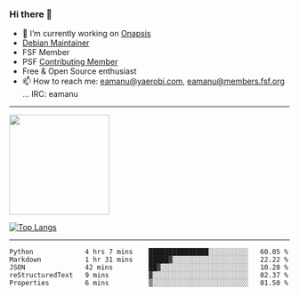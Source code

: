 ### Hi there 👋


- 🔭 I’m currently working on [Onapsis](http://onapsis.com)
- [Debian Maintainer](https://qa.debian.org/developer.php?login=eamanu%40yaerobi.com)
- FSF Member
- PSF [Contributing Member](https://www.python.org/psf/membership/#what-membership-classes-are-there)
- Free & Open Source enthusiast 
- 📫 How to reach me: eamanu@yaerobi.com, eamanu@members.fsf.org ... IRC: eamanu

---

<img height="180em" src="https://github-readme-stats.vercel.app/api?theme=dark&username=eamanu&show_icons=true&hide_border=true&&count_private=true&include_all_commits=true" />

[![Top Langs](https://github-readme-stats.vercel.app/api/top-langs/?theme=dark&username=eamanu&layout=compact)](https://github.com/anuraghazra/github-readme-stats)

---

<!--START_SECTION:waka-->
```text
Python             4 hrs 7 mins    ███████████████░░░░░░░░░░   60.05 % 
Markdown           1 hr 31 mins    █████▓░░░░░░░░░░░░░░░░░░░   22.22 % 
JSON               42 mins         ██▓░░░░░░░░░░░░░░░░░░░░░░   10.28 % 
reStructuredText   9 mins          ▓░░░░░░░░░░░░░░░░░░░░░░░░   02.37 % 
Properties         6 mins          ▒░░░░░░░░░░░░░░░░░░░░░░░░   01.50 % 
```
<!--END_SECTION:waka-->
